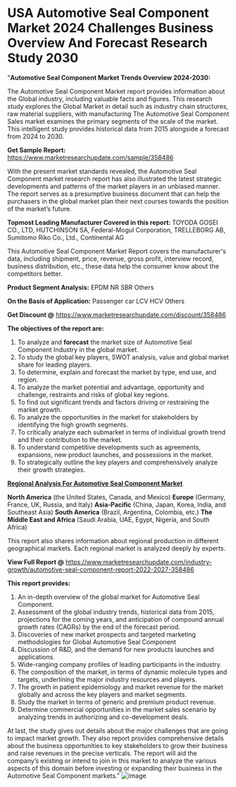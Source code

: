 # USA Automotive Seal Component Market 2024 Challenges Business Overview And Forecast Research Study 2030
"<strong>Automotive Seal Component Market Trends Overview 2024-2030:</strong>

The Automotive Seal Component Market report provides information about the Global industry, including valuable facts and figures. This research study explores the Global Market in detail such as industry chain structures, raw material suppliers, with manufacturing The Automotive Seal Component Sales market examines the primary segments of the scale of the market. This intelligent study provides historical data from 2015 alongside a forecast from 2024 to 2030.

<strong>Get Sample Report:</strong> <a href=https://www.marketresearchupdate.com/sample/358486>https://www.marketresearchupdate.com/sample/358486</a>

With the present market standards revealed, the Automotive Seal Component market research report has also illustrated the latest strategic developments and patterns of the market players in an unbiased manner. The report serves as a presumptive business document that can help the purchasers in the global market plan their next courses towards the position of the market’s future.

<strong>Topmost Leading Manufacturer Covered in this report:
</strong>TOYODA GOSEI CO., LTD, HUTCHINSON SA, Federal-Mogul Corporation, TRELLEBORG AB, Sumitomo Riko Co., Ltd., Continental AG

This Automotive Seal Component Market Report covers the manufacturer's data, including shipment, price, revenue, gross profit, interview record, business distribution, etc., these data help the consumer know about the competitors better.

<strong>Product Segment Analysis:</strong>
EPDM
NR
SBR
Others

<strong>On the Basis of Application:</strong>
Passenger car
LCV
HCV
Others

<strong>Get Discount @</strong> <a href=https://www.marketresearchupdate.com/discount/358486>https://www.marketresearchupdate.com/discount/358486</a>

<strong><b>The objectives of the report are:</b></strong>

1) To analyze and <strong><strong>forecast</strong></strong> the market size of Automotive Seal Component Industry in the global market.
2) To study the global key players, SWOT analysis, value and global market share for leading players.
3) To determine, explain and forecast the market by type, end use, and region.
4) To analyze the market potential and advantage, opportunity and challenge, restraints and risks of global key regions.
5) To find out significant trends and factors driving or restraining the market growth.
6) To analyze the opportunities in the market for stakeholders by identifying the high growth segments.
7) To critically analyze each submarket in terms of individual growth trend and their contribution to the market.
8) To understand competitive developments such as agreements, expansions, new product launches, and possessions in the market.
9) To strategically outline the key players and comprehensively analyze their growth strategies.

<strong><u><b>Regional Analysis For Automotive Seal Component Market</b></u></strong>

<strong><b>North America</b></strong> (the United States, Canada, and Mexico)
<strong><b>Europe </b></strong>(Germany, France, UK, Russia, and Italy)
<strong><b>Asia-Pacific</b></strong> (China, Japan, Korea, India, and Southeast Asia)
<strong><b>South America</b></strong> (Brazil, Argentina, Colombia, etc.)
<strong><b>The Middle East and Africa</b></strong> (Saudi Arabia, UAE, Egypt, Nigeria, and South Africa)

This report also shares information about regional production in different geographical markets. Each regional market is analyzed deeply by experts.

<strong>View Full Report @</strong> <a href=https://www.marketresearchupdate.com/industry-growth/automotive-seal-component-report-2022-2027-358486>https://www.marketresearchupdate.com/industry-growth/automotive-seal-component-report-2022-2027-358486</a>

<strong>This report provides:</strong>

1) An in-depth overview of the global market for Automotive Seal Component.
2) Assessment of the global industry trends, historical data from 2015, projections for the coming years, and anticipation of compound annual growth rates (CAGRs) by the end of the forecast period.
3) Discoveries of new market prospects and targeted marketing methodologies for Global Automotive Seal Component
4) Discussion of R&amp;D, and the demand for new products launches and applications.
5) Wide-ranging company profiles of leading participants in the industry.
6) The composition of the market, in terms of dynamic molecule types and targets, underlining the major industry resources and players.
7) The growth in patient epidemiology and market revenue for the market globally and across the key players and market segments.
8) Study the market in terms of generic and premium product revenue.
9) Determine commercial opportunities in the market sales scenario by analyzing trends in authorizing and co-development deals.

At last, the study gives out details about the major challenges that are going to impact market growth. They also report provides comprehensive details about the business opportunities to key stakeholders to grow their business and raise revenues in the precise verticals. The report will aid the company’s existing or intend to join in this market to analyze the various aspects of this domain before investing or expanding their business in the Automotive Seal Component markets."
![image](https://github.com/johnrobertjr/Market-Research-Update/assets/154120476/4a7f7812-f41e-41df-8bc0-4d9776435182)


